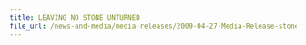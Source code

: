 ```yaml
---
title: LEAVING NO STONE UNTURNED
file_url: /news-and-media/media-releases/2009-04-27-Media-Release-stones.pdf
---
```

